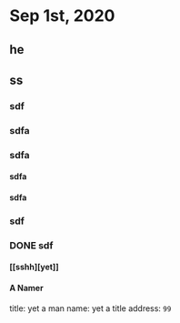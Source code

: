 # Sep 1st, 2020
## he
## ss
### sdf
### sdfa
### sdfa
#### sdfa
#### sdfa
### sdf
### DONE sdf
#### [[sshh][yet]]
#### A Namer
title: yet a man
name: yet a title
address: `99`
